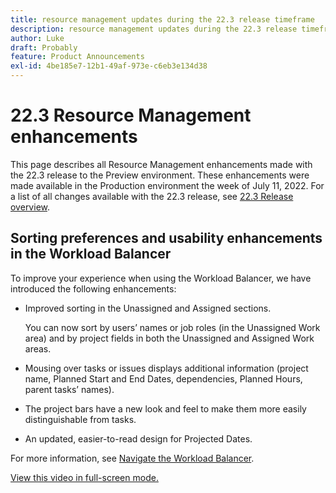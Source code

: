 ```yaml
---
title: resource management updates during the 22.3 release timeframe
description: resource management updates during the 22.3 release timeframe
author: Luke
draft: Probably
feature: Product Announcements
exl-id: 4be185e7-12b1-49af-973e-c6eb3e134d38
---
```

# 22.3 Resource Management enhancements

This page describes all Resource Management enhancements made with the 22.3 release to the Preview environment. These enhancements were made available in the Production environment the week of July 11, 2022. For a list of all changes available with the 22.3 release, see [22.3 Release overview](../../../product-announcements/product-releases/22.3-release-activity/22-3-release-overview.md).

## Sorting preferences and usability enhancements in the Workload Balancer

To improve your experience when using the Workload Balancer, we have introduced the following enhancements:

*   Improved sorting in the Unassigned and Assigned sections.
    
    You can now sort by users’ names or job roles (in the Unassigned Work area) and by project fields in both the Unassigned and Assigned Work areas.
    
*   Mousing over tasks or issues displays additional information (project name, Planned Start and End Dates, dependencies, Planned Hours, parent tasks’ names).
    
*   The project bars have a new look and feel to make them more easily distinguishable from tasks.
    
*   An updated, easier-to-read design for Projected Dates.
    

For more information, see [Navigate the Workload Balancer](/help/quicksilver/resource-mgmt/workload-balancer/navigate-the-workload-balancer.md).

[View this video in full-screen mode.](https://vimeo.com/716385898/5da48f5343)

